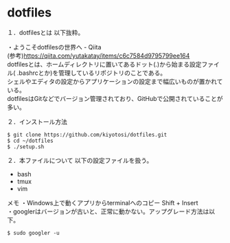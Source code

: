 # dotfiles

１．dotfilesとは
  以下抜粋。

・ようこそdotfilesの世界へ - Qiita  
  (参考)https://qiita.com/yutakatay/items/c6c7584d9795799ee164  
  dotfilesとは、ホームディレクトリに置いてあるドット(.)から始まる設定ファイル(
  .bashrcとか)を管理しているリポジトリのことである。  
  シェルやエディタの設定からアプリケーションの設定まで幅広いものが置かれている。  
  dotfilesはGitなどでバージョン管理されており、GitHubで公開されていることが多い。  

２．インストール方法
~~~cd ~
$ git clone https://github.com/kiyotosi/dotfiles.git
$ cd ~/dotfiles
$ ./setup.sh
~~~
２．本ファイルについて
以下の設定ファイルを扱う。
- bash  
- tmux  
- vim  

メモ
・Windows上で動くアプリからterminalへのコピー Shift + Insert  
・googlerはバージョンが古いと、正常に動かない。アップグレード方法は以下。  
~~~
$ sudo googler -u
~~~
